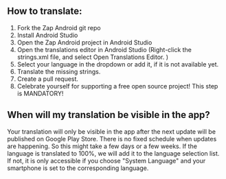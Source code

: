 ## How to translate:

1. Fork the Zap Android git repo
2. Install Android Studio
3. Open the Zap Android project in Android Studio
4. Open the translations editor in Android Studio (Right-click the strings.xml file, and select Open Translations Editor. )
5. Select your language in the dropdown or add it, if it is not available yet.
6. Translate the missing strings.
7. Create a pull request.
8. Celebrate yourself for supporting a free open source project! This step is MANDATORY!


## When will my translation be visible in the app?

Your translation will only be visible in the app after the next update will be published on Google Play Store. There is no fixed schedule when updates are happening.
So this might take a few days or a few weeks.
If the language is translated to 100%, we will add it to the language selection list. If not, it is only accessible if you choose "System Language" and your smartphone is set to the corresponding language.
